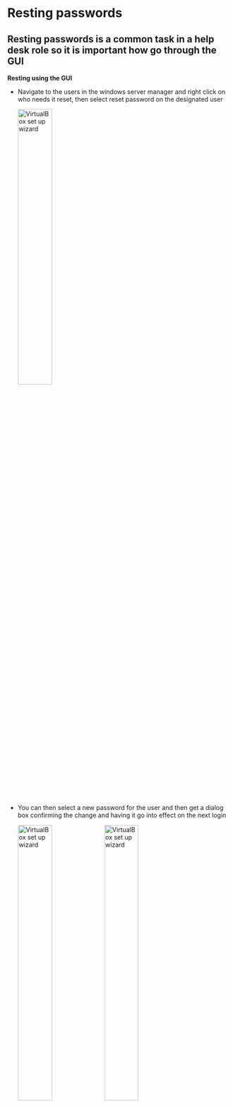 # Resting passwords

<h2>Resting passwords is a common task in a help desk role so it is important how go through the GUI</h2>

  <b> Resting using the GUI </b>

  - Navigate to the users in the windows server manager and right click on who needs it reset, then select reset password on the designated user

    <img src="https://sigmawire.net/i/03/f96RMU.png" height="40%" width="40%" alt="VirtualBox set up wizard"/> 

  - You can then select a new password for the user and then get a dialog box confirming the change and having it go into effect on the next login

    <img src="https://sigmawire.net/i/03/E5VPr6.png" height="40%" width="40%" alt="VirtualBox set up wizard"/>

    <img src="https://sigmawire.net/i/03/HfEQUo.png" height="40%" width="40%" alt="VirtualBox set up wizard"/> 
